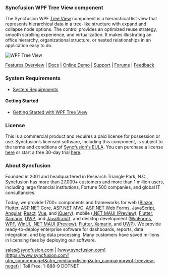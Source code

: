 ### Syncfusion WPF Tree View component
The Syncfusion WPF [Tree View](https://www.syncfusion.com/wpf-controls/treeview?utm_source=nuget&utm_medium=listing&utm_campaign=wpf-treeview-nuget) component is a hierarchical list view that represents hierarchical data in a tree-like structure with expand and collapse node options. The control provides an optimized reuse strategy, smooth scrolling experience, and virtualization. It makes illustrating an office hierarchy, organizational structure, or nested relationships in an application easy to do.

![WPF Tree View](https://cdn.syncfusion.com/nuget-readme/wpf/wpf-treeview.png)

[Features Overview](https://www.syncfusion.com/wpf-controls/treeview?utm_source=nuget&utm_medium=listing&utm_campaign=wpf-treeview-nuget) | [Docs](https://help.syncfusion.com/wpf/treeview/getting-started?utm_source=nuget&utm_medium=listing&utm_campaign=wpf-treeview-nuget) | [Online Demo](https://github.com/syncfusion/wpf-demos?utm_source=nuget&utm_medium=listing&utm_campaign=wpf-treeview-nuget) | [Support](https://support.syncfusion.com/create?utm_source=nuget&utm_medium=listing&utm_campaign=wpf-treeview-nuget) | [Forums](https://www.syncfusion.com/forums/wpf?utm_source=nuget&utm_medium=listing&utm_campaign=wpf-treeview-nuget) | [Feedback](https://www.syncfusion.com/feedback/wpf?utm_source=nuget&utm_medium=listing&utm_campaign=wpf-treeview-nuget)

### System Requirements

* [System Requirements](https://help.syncfusion.com/wpf/installation/system-requirements?utm_source=nuget&utm_medium=listing&utm_campaign=wpf-treeview-nuget)

#### Getting Started

* [Getting Started with WPF Tree View](https://help.syncfusion.com/wpf/treeview/getting-started?utm_source=nuget&utm_medium=listing&utm_campaign=wpf-treeview-nuget)

### License

This is a commercial product and requires a paid license for possession or use. Syncfusion’s licensed software, including this component, is subject to the terms and conditions of [Syncfusion's EULA](https://www.syncfusion.com/eula/es/?utm_source=nuget&utm_medium=listing&utm_campaign=wpf-treeview-nuget). You can purchase a license [here](https://www.syncfusion.com/sales/products?utm_source=nuget&utm_medium=listing&utm_campaign=wpf-treeview-nuget) or start a free 30-day trial [here](https://www.syncfusion.com/account/manage-trials/start-trials?utm_source=nuget&utm_medium=listing&utm_campaign=wpf-treeview-nuget).

### About Syncfusion

Founded in 2001 and headquartered in Research Triangle Park, N.C., Syncfusion has more than 27,000+ customers and more than 1 million users, including large financial institutions, Fortune 500 companies, and global IT consultancies.
 
Today, we provide 1700+ components and frameworks for web ([Blazor](https://www.syncfusion.com/blazor-components?utm_source=nuget&utm_medium=listing&utm_campaign=wpf-treeview-nuget), [Flutter](https://www.syncfusion.com/flutter-widgets?utm_source=nuget&utm_medium=listing&utm_campaign=wpf-treeview-nuget), [ASP.NET Core](https://www.syncfusion.com/aspnet-core-ui-controls?utm_source=nuget&utm_medium=listing&utm_campaign=wpf-treeview-nuget), [ASP.NET MVC](https://www.syncfusion.com/aspnet-mvc-ui-controls?utm_source=nuget&utm_medium=listing&utm_campaign=wpf-treeview-nuget), [ASP.NET Web Forms](https://www.syncfusion.com/jquery/aspnet-webforms-ui-controls?utm_source=nuget&utm_medium=listing&utm_campaign=wpf-treeview-nuget), [JavaScript](https://www.syncfusion.com/javascript-ui-controls?utm_source=nuget&utm_medium=listing&utm_campaign=wpf-treeview-nuget), [Angular](https://www.syncfusion.com/angular-ui-components?utm_source=nuget&utm_medium=listing&utm_campaign=wpf-treeview-nuget), [React](https://www.syncfusion.com/react-ui-components?utm_source=nuget&utm_medium=listing&utm_campaign=wpf-treeview-nuget), [Vue](https://www.syncfusion.com/vue-ui-components?utm_source=nuget&utm_medium=listing&utm_campaign=wpf-treeview-nuget), and [jQuery](https://www.syncfusion.com/jquery-ui-widgets?utm_source=nuget&utm_medium=listing&utm_campaign=wpf-treeview-nuget)), mobile ([.NET MAUI (Preview)](https://www.syncfusion.com/maui-controls?utm_source=nuget&utm_medium=listing&utm_campaign=wpf-treeview-nuget), [Flutter](https://www.syncfusion.com/flutter-widgets?utm_source=nuget&utm_medium=listing&utm_campaign=wpf-treeview-nuget), [Xamarin](https://www.syncfusion.com/xamarin-ui-controls?utm_source=nuget&utm_medium=listing&utm_campaign=wpf-treeview-nuget), [UWP](https://www.syncfusion.com/uwp-ui-controls?utm_source=nuget&utm_medium=listing&utm_campaign=wpf-treeview-nuget), and [JavaScript](https://www.syncfusion.com/javascript-ui-controls?utm_source=nuget&utm_medium=listing&utm_campaign=wpf-treeview-nuget)), and desktop development ([WinForms](https://www.syncfusion.com/winforms-ui-controls?utm_source=nuget&utm_medium=listing&utm_campaign=wpf-treeview-nuget), [WPF](https://www.syncfusion.com/wpf-controls?utm_source=nuget&utm_medium=listing&utm_campaign=wpf-treeview-nuget), [WinUI](https://www.syncfusion.com/winui-controls?utm_source=nuget&utm_medium=listing&utm_campaign=wpf-treeview-nuget), [.NET MAUI (Preview)](https://www.syncfusion.com/maui-controls?utm_source=nuget&utm_medium=listing&utm_campaign=wpf-treeview-nuget), [Flutter](https://www.syncfusion.com/flutter-widgets?utm_source=nuget&utm_medium=listing&utm_campaign=wpf-treeview-nuget), [Xamarin](https://www.syncfusion.com/xamarin-ui-controls?utm_source=nuget&utm_medium=listing&utm_campaign=wpf-treeview-nuget), and [UWP](https://www.syncfusion.com/uwp-ui-controls?utm_source=nuget&utm_medium=listing&utm_campaign=wpf-treeview-nuget)). We provide ready-to-deploy enterprise software for dashboards, reports, data integration, and big data processing. Many customers have saved millions in licensing fees by deploying our software.

[sales@syncfusion.com](mailto:sales@syncfusion.com?Subject=Syncfusion%20WPF%20TreeView%20-%20NuGet) | [www.syncfusion.com](https://www.syncfusion.com?utm_source=nuget&utm_medium=listing&utm_campaign=wpf-treeview-nuget) | Toll Free: 1-888-9 DOTNET



